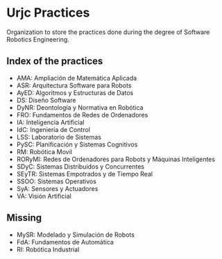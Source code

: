 # Urjc Practices
Organization to store the practices done during the degree of Software Robotics Engineering.

## Index of the practices

- AMA: Ampliación de Matemática Aplicada
- ASR: Arquitectura Software para Robots
- AyED: Algoritmos y Estructuras de Datos
- DS: Diseño Software
- DyNR: Deontología y Normativa en Robótica
- FRO: Fundamentos de Redes de Ordenadores
- IA: Inteligencia Artificial 
- IdC: Ingeniería de Control
- LSS: Laboratorio de Sistemas
- PySC: Planificación y Sistemas Cognitivos
- RM: Robótica Movil
- RORyMI: Redes de Ordenadores para Robots y Máquinas Inteligentes
- SDyC: Sistemas Distribuidos y Concurrentes
- SEyTR: Sistemas Empotrados y de Tiempo Real
- SSOO: Sistemas Operativos
- SyA: Sensores y Actuadores
- VA: Visión Artificial

## Missing
- MySR: Modelado y Simulación de Robots
- FdA: Fundamentos de Automática
- RI: Robótica Industrial
